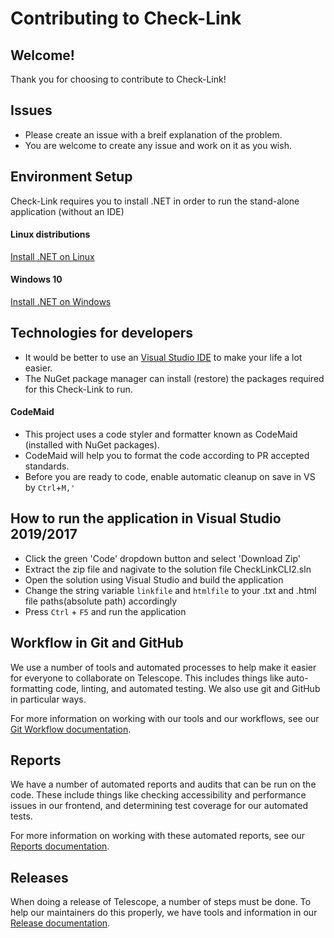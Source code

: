 # Contributing to Check-Link

## Welcome!

Thank you for choosing to contribute to Check-Link!


## Issues

- Please create an issue with a breif explanation of the problem. 
- You are welcome to create any issue and work on it as you wish.

## Environment Setup
Check-Link requires you to install .NET in order to run the stand-alone application (without an IDE)

#### Linux distributions 
[Install .NET on Linux](https://docs.microsoft.com/en-us/dotnet/core/install/linux)

#### Windows 10 
[Install .NET on Windows](https://docs.microsoft.com/en-us/dotnet/core/install/windows?tabs=net50)

## Technologies for developers

- It would be better to use an [Visual Studio IDE](https://visualstudio.microsoft.com/downloads/) to make your life a lot easier. 
- The NuGet package manager can install (restore) the packages required for this Check-Link to run.

#### CodeMaid
- This project uses a code styler and formatter known as CodeMaid (installed with NuGet packages).
- CodeMaid will help you to format the code according to PR accepted standards.
- Before you are ready to code, enable automatic cleanup on save in VS by `Ctrl`+`M,'`

## How to run the application in Visual Studio 2019/2017

- Click the green 'Code' dropdown button and select 'Download Zip'
- Extract the zip file and nagivate to the solution file CheckLinkCLI2.sln
- Open the solution using Visual Studio and build the application 
- Change the string variable `linkfile` and `htmlfile` to your .txt and .html file paths(absolute path) accordingly 
- Press `Ctrl` + `F5` and run the application


## Workflow in Git and GitHub

We use a number of tools and automated processes to help make it easier for
everyone to collaborate on Telescope. This includes things like auto-formatting
code, linting, and automated testing. We also use git and GitHub in particular
ways.

For more information on working with our tools and our workflows, see our [Git Workflow documentation](git-workflow.md).

## Reports

We have a number of automated reports and audits that can be run on the code.
These include things like checking accessibility and performance issues in our
frontend, and determining test coverage for our automated tests.

For more information on working with these automated reports, see our [Reports documentation](reports.md).

## Releases

When doing a release of Telescope, a number of steps must be done. To help our
maintainers do this properly, we have tools and information in our [Release documentation](release.md).
